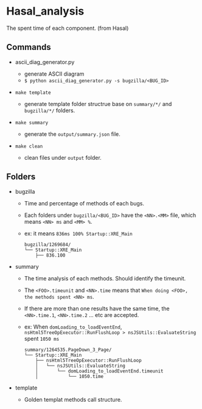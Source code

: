 # Hasal_analysis
The spent time of each component. (from Hasal)

## Commands

* ascii_diag_generator.py
  * generate ASCII diagram
  * `$ python ascii_diag_generator.py -s bugzilla/<BUG_ID>`

* `make template`
  * generate template folder structrue base on `summary/*/` and `bugzilla/*/` folders.

* `make summary`
  * generate the `output/summary.json` file.

* `make clean`
  * clean files under `output` folder.

## Folders

* bugzilla
  * Time and percentage of methods of each bugs.
  * Each folders under `bugzilla/<BUG_ID>` have the `<NN>.<MM>` file, which means `<NN> ms` and `<MM> %`.
  * ex: it means `836ms 100% Startup::XRE_Main`

    ```
    bugzilla/1269684/
    └── Startup::XRE_Main
        ├── 836.100
    ```

* summary
  * The time analysis of each methods. Should identify the timeunit.
  * The `<FOO>.timeunit` and `<NN>.time` means that `When doing <FOO>, the methods spent <NN> ms`.
  * If there are more than one results have the same time, the `<NN>.time.1`, `<NN>.time.2` ... etc are accepted.
  * ex: When `domLoading_to_loadEventEnd`, `nsHtml5TreeOpExecutor::RunFlushLoop > nsJSUtils::EvaluateString` spent `1050 ms`

    ```
    summary/1264535.PageDown_3_Page/
    └── Startup::XRE_Main
        ├── nsHtml5TreeOpExecutor::RunFlushLoop
        │   └── nsJSUtils::EvaluateString
        │       └── domLoading_to_loadEventEnd.timeunit
        │           └── 1050.time
    ```

* template
  * Golden templat methods call structure.
